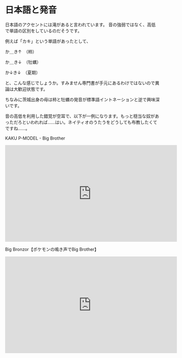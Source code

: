 # 日本語と発音

日本語のアクセントには滝があると言われています。
音の強弱ではなく、高低で単語の区別をしているのだそうです。

例えば「カキ」という単語があったとして、

か＿き↑　（柿）

か＿き↓　（牡蠣）

か↓き↓　（夏期）

と、こんな感じでしょうか。すみません専門書が手元にあるわけではないので異論は大歓迎状態です。

ちなみに茨城出身の母は柿と牡蠣の発音が標準語イントネーションと逆で興味深いです。

音の高低を利用した錯覚が空耳で、以下が一例になります。もっと穏当な奴があっただろといわれれば……はい。ネイティオのうたうをどうしても布教したくてですね……。

KAKU P-MODEL - Big Brother
<iframe width="560" height="315" src="https://youtu.be/hOrTU2NNDVQ" frameborder="0" allowfullscreen></iframe>

Big Bronzor【ポケモンの鳴き声でBig Brother】
<iframe width="560" height="315" src="https://youtu.be/h94ygixI5C8" frameborder="0" allowfullscreen></iframe>
